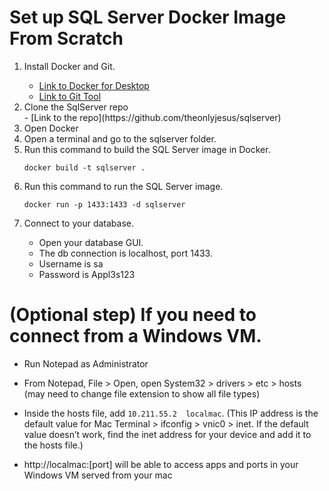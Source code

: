 # Set up SQL Server Docker Image From Scratch

<ol>

<li> Install Docker and Git. </li>

- [Link to Docker for Desktop](https://docs.docker.com/desktop/install/mac-install/)
- [Link to Git Tool](https://git-scm.com/downloads)

<li> Clone the SqlServer repo </li>
- [Link to the repo](https://github.com/theonlyjesus/sqlserver)

<li>Open Docker</li>

<li>Open a terminal and go to the sqlserver folder.</li>

<li>Run this command to build the SQL Server image in Docker.</li>

`docker build -t sqlserver .`

<li>Run this command to run the SQL Server image.</li>

`docker run -p 1433:1433 -d sqlserver`

<li>Connect to your database.</li>

- Open your database GUI.
- The db connection is localhost, port 1433.
- Username is sa
- Password is Appl3s123

</ol>

# (Optional step) If you need to connect from a Windows VM.

- Run Notepad as Administrator

- From Notepad, File > Open, open System32 > drivers > etc > hosts (may need to change file extension to show all file types)

- Inside the hosts file, add `10.211.55.2  localmac`. (This IP address is the default value for Mac Terminal > ifconfig > vnic0 > inet. If the default value doesn’t work, find the inet address for your device and add it to the hosts file.)

- http://localmac:[port] will be able to access apps and ports in your Windows VM served from your mac
